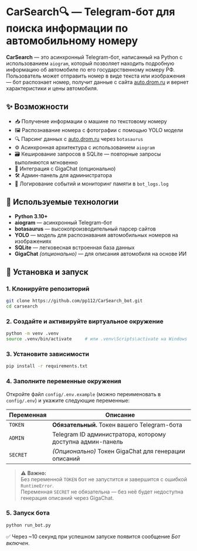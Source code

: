 # CarSearch🔍 — Telegram-бот для поиска информации по автомобильному номеру

**CarSearch** — это асинхронный Telegram-бот, написанный на Python с использованием `aiogram`, который позволяет находить подробную информацию об автомобиле по его государственному номеру РФ. Пользователь может отправить номер в виде текста или изображения — бот распознает номер, получит данные с сайта [auto.drom.ru](https://auto.drom.ru) и вернет характеристики и цены автомобиля.

## ✨ Возможности

- 📥 Получение информации о машине по текстовому номеру
- 🖼️ Распознавание номера с фотографии с помощью YOLO модели
- 🔍 Парсинг данных с [auto.drom.ru](https://auto.drom.ru) через `botasaurus`
- ⚙️ Асинхронная архитектура с использованием `aiogram`
- 🗃️ Кеширование запросов в SQLite — повторные запросы выполняются мгновенно
- 🧠 Интеграция с GigaChat (опционально)
- 🛠️ Админ-панель для администратора
- 🧾 Логирование событий и мониторинг памяти в `bot_logs.log`

## 🧠 Используемые технологии

- **Python 3.10+**
- **aiogram** — асинхронный Telegram-бот
- **botasaurus** — высокопроизводительный парсер сайтов
- **YOLO** — модель для распознавания автомобильных номеров на изображениях
- **SQLite** — легковесная встроенная база данных
- **GigaChat** *(опционально)* — для описания автомобиля на основе ИИ

## 🚀 Установка и запуск

### 1. Клонируйте репозиторий
```bash
git clone https://github.com/pp112/CarSearch_bot.git
cd carsearch
```

### 2. Создайте и активируйте виртуальное окружение
```bash
python -m venv .venv
source .venv/bin/activate     # или .venv\Scripts\activate на Windows
```

### 3. Установите зависимости
```bash
pip install -r requirements.txt
```

### 4. Заполните переменные окружения
Откройте файл `config/.env.example` (можно переименовать в `config/.env`) и укажите следующие переменные:

| Переменная | Описание |
| ---------- |----------|
| `TOKEN`    | **Обязательный.** Токен вашего Telegram-бота |
| `ADMIN`    | Telegram ID администратора, которому доступна админ-панель |
| `SECRET`   | *(Опционально)* Токен GigaChat для генерации описаний |

> ⚠️ **Важно:**  
> Без переменной `TOKEN` бот не запустится и завершится с ошибкой `RuntimeError`.  
> Переменная `SECRET` не обязательна — без неё будет недоступна генерация описаний через GigaChat.

### 5. Запуск бота
```bash
python run_bot.py
```
✅ Через ~10 секунд при успешном запуске появится сообщение *Бот включен*.
